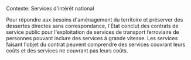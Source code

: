 Contexte: Services d'intérêt national

Pour répondre aux besoins d'aménagement du territoire et préserver des dessertes directes sans correspondance, l'État conclut des contrats de service public pour l'exploitation de services de transport ferroviaire de personnes pouvant inclure des services à grande vitesse. Les services faisant l'objet du contrat peuvent comprendre des services couvrant leurs coûts et des services ne couvrant pas leurs coûts.